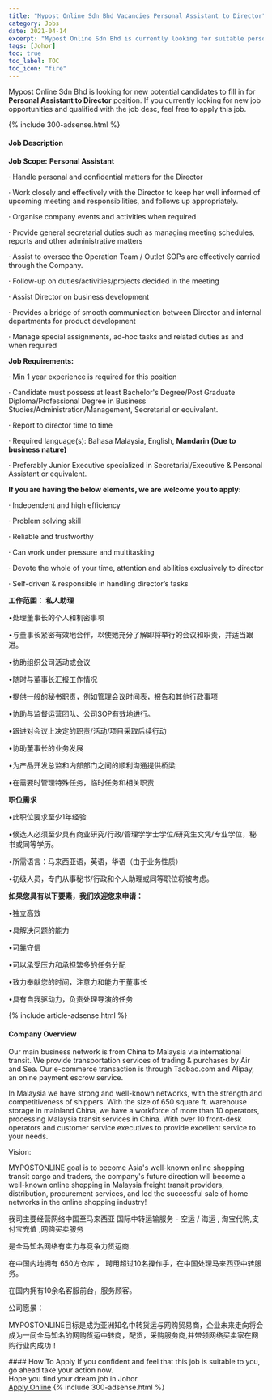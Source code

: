 ```yaml
---
title: "Mypost Online Sdn Bhd Vacancies Personal Assistant to Director" 
category: Jobs 
date: 2021-04-14 
excerpt: "Mypost Online Sdn Bhd is currently looking for suitable person to fill in the Personal Assistant to Director which based in Johor" 
tags: [Johor] 
toc: true 
toc_label: TOC 
toc_icon: "fire" 
--- 
```


<p>Mypost Online Sdn Bhd is looking for new potential candidates to fill in for <b>Personal Assistant to Director</b> position. If you currently looking for new job opportunities and qualified with the job desc, feel free to apply this job.
</p>{% include 300-adsense.html %} 
<div><div><h4>Job Description</h4></div><div><div><span><div><p><strong>Job Scope:</strong><span>&#160;</span><strong>Personal Assistant</strong></p><p><span>&#183;&#160;Handle personal and confidential matters for the Director</span></p><p><span>&#183;&#160;Work closely and effectively with the Director to keep her well informed of upcoming meeting and responsibilities, and follows up appropriately.</span></p><p><span>&#183;&#160;Organise company events and activities when required</span></p><p><span>&#183;&#160;Provide general secretarial duties such as managing meeting schedules, reports and other administrative matters</span></p><p><span>&#183;&#160;Assist to oversee the Operation Team / Outlet SOPs are effectively carried through the Company.</span></p><p><span>&#183;&#160;Follow-up on duties/activities/projects decided in the meeting</span></p><p><span>&#183;&#160;Assist Director on business development</span></p><p><span>&#183;&#160;Provides a bridge of smooth communication between Director and internal departments for product development</span></p><p><span>&#183;&#160;Manage special assignments, ad-hoc tasks and related duties as and when required</span></p><p><strong>Job Requirements:</strong></p><p><span>&#183;&#160;Min 1 year experience is required for this position</span></p><p><span>&#183;&#160;Candidate must possess at least Bachelor's Degree/Post Graduate Diploma/Professional Degree in Business Studies/Administration/Management, Secretarial or equivalent.</span></p><p><span>&#183;&#160;Report to director time to time</span></p><p><span>&#183;&#160;Required language(s):&#160;Bahasa Malaysia, English,&#160;</span><strong>Mandarin (Due to business nature)</strong></p><p><span>&#183;&#160;Preferably Junior Executive specialized in Secretarial/Executive &amp; Personal Assistant or equivalent.</span></p><p><strong>If you are having the below elements, we are welcome you to apply:</strong></p><p><span>&#183;&#160;Independent and high efficiency</span></p><p><span>&#183;&#160;Problem solving skill</span></p><p><span>&#183;&#160;Reliable and trustworthy</span></p><p><span>&#183;&#160;Can work under pressure and multitasking</span></p><p><span>&#183;&#160;Devote the whole of your time, attention and abilities exclusively to director</span></p><p><span>&#183;&#160;Self-driven &amp; responsible in handling director&#8217;s tasks</span></p><p><strong>&#24037;&#20316;&#33539;&#22260;&#65306;&#160;&#31169;&#20154;&#21161;&#29702;</strong></p><p><span>&#8226;&#22788;&#29702;&#33891;&#20107;&#38271;&#30340;&#20010;&#20154;&#21644;&#26426;&#23494;&#20107;&#39033;</span></p><p><span>&#8226;&#19982;&#33891;&#20107;&#38271;&#32039;&#23494;&#26377;&#25928;&#22320;&#21512;&#20316;&#65292;&#20197;&#20351;&#22905;&#20805;&#20998;&#20102;&#35299;&#21363;&#23558;&#20030;&#34892;&#30340;&#20250;&#35758;&#21644;&#32844;&#36131;&#65292;&#24182;&#36866;&#24403;&#36319;&#36827;&#12290;</span></p><p><span>&#8226;&#21327;&#21161;&#32452;&#32455;&#20844;&#21496;&#27963;&#21160;&#25110;&#20250;&#35758;</span></p><p><span>&#8226;&#38543;&#26102;&#19982;&#33891;&#20107;&#38271;&#27719;&#25253;&#24037;&#20316;&#24773;&#20917;</span></p><p><span>&#8226;&#25552;&#20379;&#19968;&#33324;&#30340;&#31192;&#20070;&#32844;&#36131;&#65292;&#20363;&#22914;&#31649;&#29702;&#20250;&#35758;&#26102;&#38388;&#34920;&#65292;&#25253;&#21578;&#21644;&#20854;&#20182;&#34892;&#25919;&#20107;&#39033;</span></p><p><span>&#8226;&#21327;&#21161;&#19982;&#30417;&#30563;&#36816;&#33829;&#22242;&#38431;&#12289;&#20844;&#21496;SOP&#26377;&#25928;&#22320;&#36827;&#34892;&#12290;</span></p><p><span>&#8226;&#36319;&#36827;&#23545;&#20250;&#35758;&#19978;&#20915;&#23450;&#30340;&#32844;&#36131;/&#27963;&#21160;/&#39033;&#30446;&#37319;&#21462;&#21518;&#32493;&#34892;&#21160;</span></p><p><span>&#8226;&#21327;&#21161;&#33891;&#20107;&#38271;&#30340;&#19994;&#21153;&#21457;&#23637;</span></p><p><span>&#8226;&#20026;&#20135;&#21697;&#24320;&#21457;&#24635;&#30417;&#21644;&#20869;&#37096;&#37096;&#38376;&#20043;&#38388;&#30340;&#39034;&#21033;&#27807;&#36890;&#25552;&#20379;&#26725;&#26753;</span></p><p><span>&#8226;&#22312;&#38656;&#35201;&#26102;&#31649;&#29702;&#29305;&#27530;&#20219;&#21153;&#65292;&#20020;&#26102;&#20219;&#21153;&#21644;&#30456;&#20851;&#32844;&#36131;</span></p><p><strong>&#32844;&#20301;&#38656;&#27714;</strong></p><p><span>&#8226;&#27492;&#32844;&#20301;&#35201;&#27714;&#33267;&#23569;1&#24180;&#32463;&#39564;</span></p><p><span>&#8226;&#20505;&#36873;&#20154;&#24517;&#39035;&#33267;&#23569;&#20855;&#26377;&#21830;&#19994;&#30740;&#31350;/&#34892;&#25919;/&#31649;&#29702;&#23398;&#23398;&#22763;&#23398;&#20301;/&#30740;&#31350;&#29983;&#25991;&#20973;/&#19987;&#19994;&#23398;&#20301;&#65292;&#31192;&#20070;&#25110;&#21516;&#31561;&#23398;&#21382;&#12290;</span></p><p><span>&#8226;&#25152;&#38656;&#35821;&#35328;&#65306;&#39532;&#26469;&#35199;&#20122;&#35821;&#65292;&#33521;&#35821;&#65292;&#21326;&#35821;&#65288;&#30001;&#20110;&#19994;&#21153;&#24615;&#36136;&#65289;</span></p><p><span>&#8226;&#21021;&#32423;&#20154;&#21592;&#65292;&#19987;&#38376;&#20174;&#20107;&#31192;&#20070;/&#34892;&#25919;&#21644;&#20010;&#20154;&#21161;&#29702;&#25110;&#21516;&#31561;&#32844;&#20301;&#23558;&#34987;&#32771;&#34385;&#12290;</span></p><p><strong>&#22914;&#26524;&#24744;&#20855;&#26377;&#20197;&#19979;&#35201;&#32032;&#65292;&#25105;&#20204;&#27426;&#36814;&#24744;&#26469;&#30003;&#35831;&#65306;</strong></p><p><span>&#8226;&#29420;&#31435;&#39640;&#25928;</span></p><p><span>&#8226;&#20855;&#35299;&#20915;&#38382;&#39064;&#30340;&#33021;&#21147;</span></p><p><span>&#8226;&#21487;&#38752;&#23432;&#20449;</span></p><p><span>&#8226;&#21487;&#20197;&#25215;&#21463;&#21387;&#21147;&#21644;&#25215;&#25285;&#32321;&#22810;&#30340;&#20219;&#21153;&#20998;&#37197;</span></p><p><span>&#8226;&#33268;&#21147;&#22857;&#29486;&#24744;&#30340;&#26102;&#38388;&#65292;&#27880;&#24847;&#21147;&#21644;&#33021;&#21147;&#20110;&#33891;&#20107;&#38271;</span></p><p>&#8226;<span>&#20855;&#26377;&#33258;&#25105;&#39537;&#21160;&#21147;&#65292;&#36127;&#36131;&#22788;&#29702;&#23548;&#28436;&#30340;&#20219;&#21153;</span></p></div></span></div></div></div> 
{% include article-adsense.html %} 
<div><div><h4>Company Overview</h4></div><div><div><span><div><p>Our main business network is from China to Malaysia via international transit. We provide transportation services of trading &amp; purchases by Air and Sea. Our e-commerce transaction is through Taobao.com and Alipay, an onine payment escrow service.</p><p>In Malaysia we have strong and well-known networks, with the strength and competitiveness of shippers. With the size of 650 square ft. warehouse storage in mainland China, we have a workforce of more than 10 operators, processing Malaysia transit services in China. With over 10 front-desk operators and customer service executives to provide excellent service to your needs.</p><p>Vision:</p><p>MYPOSTONLINE goal is to become Asia's well-known online shopping transit cargo and traders, the company's future direction will become a well-known online shopping in Malaysia freight transit providers, distribution, procurement services, and led the successful sale of home networks in the online shopping industry!</p><p>&#25105;&#21496;&#20027;&#35201;&#32463;&#33829;&#32593;&#32476;&#20013;&#22269;&#33267;&#39532;&#26469;&#35199;&#20122; &#22269;&#38469;&#20013;&#36716;&#36816;&#36755;&#26381;&#21153; - &#31354;&#36816; / &#28023;&#36816; , &#28120;&#23453;&#20195;&#36141;,&#25903;&#20184;&#23453;&#20805;&#20540; ,&#32593;&#36141;&#20080;&#21334;&#26381;&#21153;</p><p>&#26159;&#20840;&#39532;&#30693;&#21517;&#32593;&#32476;&#26377;&#23454;&#21147;&#19982;&#31454;&#20105;&#21147;&#36135;&#36816;&#21830;.&#160;</p><p>&#22312;&#20013;&#22269;&#20869;&#22320;&#25317;&#26377; 650&#26041;&#20179;&#24211; &#65292; &#32856;&#29992;&#36229;&#36807;10&#21517;&#25805;&#20316;&#25163;&#65292;&#22312;&#20013;&#22269;&#22788;&#29702;&#39532;&#26469;&#35199;&#20122;&#20013;&#36716;&#26381;&#21153;&#12290;&#160;</p><p>&#22312;&#22269;&#20869;&#25317;&#26377;10&#20313;&#21517;&#23458;&#26381;&#21069;&#21488;&#65292;&#26381;&#21153;&#39038;&#23458;&#12290;</p><p>&#20844;&#21496;&#24895;&#26223;&#65306;</p><p>MYPOSTONLINE&#30446;&#26631;&#26159;&#25104;&#20026;&#20122;&#27954;&#30693;&#21517;&#20013;&#36716;&#36135;&#36816;&#19982;&#32593;&#36141;&#36152;&#26131;&#21830;&#65292;&#20225;&#19994;&#26410;&#26469;&#36208;&#21521;&#23558;&#20250;&#25104;&#20026;&#19968;&#38388;&#20840;&#39532;&#30693;&#21517;&#30340;&#32593;&#36141;&#36135;&#36816;&#20013;&#36716;&#21830;&#65292;&#37197;&#36135;&#65292;&#37319;&#36141;&#26381;&#21153;&#21830;,&#24182;&#24102;&#39046;&#32593;&#32476;&#20080;&#21334;&#23478;&#22312;&#32593;&#36141;&#34892;&#19994;&#20869;&#25104;&#21151;&#65281;&#160;</p></div></span></div></div></div> 
#### How To Apply 
If you confident and feel that this job is suitable to you, go ahead take your action now. <br/> 
Hope you find your dream job in Johor. <br/> 
<a href="https://www.jobstreet.com.my/en/job/personal-assistant-to-director-4537764?jobId=jobstreet-my-job-4537764&" class="btn btn--info" target="_blank" rel="nofollow noopenner">Apply Online</a> 
{% include 300-adsense.html %} 